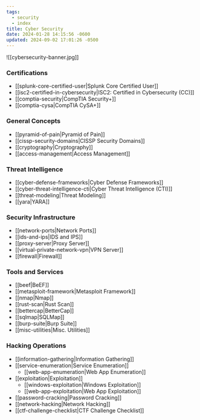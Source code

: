 ```yaml
---
tags:
  - security
  - index
title: Cyber Security
date: 2024-01-28 14:15:56 -0600
updated: 2024-09-02 17:01:26 -0500
---
```


![[cybersecurity-banner.jpg]]

### Certifications

* [[splunk-core-certified-user|Splunk Core Certified User]]
* [[isc2-certified-in-cybersecurity|ISC2: Certified in Cybersecurity (CC)]]
* [[comptia-security|CompTIA Security+]]
* [[comptia-cysa|CompTIA CySA+]]

### General Concepts

* [[pyramid-of-pain|Pyramid of Pain]]
* [[cissp-security-domains|CISSP Security Domains]]
* [[cryptography|Cryptography]]
* [[access-management|Access Management]]

### Threat Intelligence

* [[cyber-defense-frameworks|Cyber Defense Frameworks]]
* [[cyber-threat-intelligence-cti|Cyber Threat Intelligence (CTI)]]
* [[threat-modeling|Threat Modeling]]
* [[yara|YARA]]

### Security Infrastructure

* [[network-ports|Network Ports]]
* [[ids-and-ips|IDS and IPS]]
* [[proxy-server|Proxy Server]]
* [[virtual-private-network-vpn|VPN Server]]
* [[firewall|Firewall]]

### Tools and Services

* [[beef|BeEF]]
* [[metasploit-framework|Metasploit Framework]]
* [[nmap|Nmap]]
* [[rust-scan|Rust Scan]]
* [[bettercap|BetterCap]]
* [[sqlmap|SQLMap]]
* [[burp-suite|Burp Suite]]
* [[misc-utilities|Misc. Utilities]]

### Hacking Operations

* [[information-gathering|Information Gathering]]
* [[service-enumeration|Service Enumeration]]
	* [[web-app-enumeration|Web App Enumeration]]
* [[exploitation|Exploitation]]
	* [[windows-exploitation|Windows Exploitation]]
	* [[web-app-exploitation|Web App Exploitation]]
* [[password-cracking|Password Cracking]]
* [[network-hacking|Network Hacking]]
* [[ctf-challenge-checklist|CTF Challenge Checklist]]